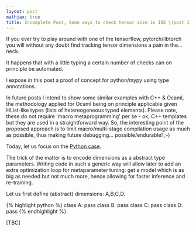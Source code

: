 ```yaml
---
layout: post
mathjax: true
title: Incomplete Post, Some ways to check tensor size in IDE \(post 1: python\)
---
```


If you ever try to play around with one of the tensorflow, pytorch/libtorch you will without any doubt find tracking tensor
dimensions a pain in the... neck.

It happens that with a little typing a certain number of checks can on principle be automated.

I expose in this post a proof of concept for python/mypy using type annotations.

In future posts I intend to show some similar examples with C++ & Ocaml, the methodology applied for Ocaml being on principle 
applicable given HList-like types (lists of hetereogeneous typed elements). Please note, 
these do not require 'macro metaprogramming' per se - ok, C++ templates but they are used in a straightforward way. 
So, the interesting point of the proposed approach is to limit macro/multi-stage compilation usage as much as possible, 
thus making future debugging... possible/endurable! ;-)

Today, let us focus on the [Python case](https://github.com/zeta1999/TensorDimCheckIDEPython).

The trick of the matter is to encode dimensions as a abstract type parameters. Writing code in such a generic way will allow 
later to add an extra optimization loop for metaparameter tuning: get a model which is as big as needed but not much more, 
hence allowing for faster inference and re-training.

Let us first define (abstract) dimensions: A,B,C,D.

{% highlight python %}
class A:
    pass
class B:
    pass
class C:
    pass
class D:
    pass
{% endhighlight %}

[TBC]


